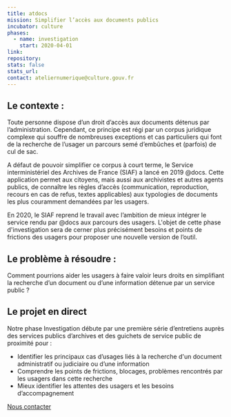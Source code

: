 ```yaml
---
title: atdocs
mission: Simplifier l’accès aux documents publics
incubator: culture
phases:
  - name: investigation
    start: 2020-04-01
link:
repository:
stats: false
stats_url:
contact: ateliernumerique@culture.gouv.fr
---
```


## Le contexte :
Toute personne dispose d’un droit d’accès aux documents détenus par l’administration. Cependant, ce principe est régi par un corpus juridique complexe qui souffre de nombreuses exceptions et cas particuliers qui font de la recherche de l’usager un parcours semé d’embûches et (parfois) de cul de sac. 

A défaut de pouvoir simplifier ce corpus à court terme, le Service interministériel des Archives de France (SIAF) a lancé en 2019 @docs. Cette application permet aux citoyens, mais aussi aux archivistes et autres agents publics, de connaître les règles d’accès (communication, reproduction, recours en cas de refus, textes applicables) aux typologies de documents les plus couramment demandées par les usagers.

En 2020, le SIAF reprend le travail avec l’ambition de mieux intégrer le service rendu par @docs aux parcours des usagers. L'objet de cette phase d'investigation sera de cerner plus précisément besoins et points de frictions des usagers pour proposer une nouvelle version de l’outil.

## Le problème à résoudre : 
Comment pourrions aider les usagers à faire valoir leurs droits en simplifiant la recherche d’un document ou d’une information détenue par un service public ?

## Le projet en direct
Notre phase Investigation débute par une première série d’entretiens auprès des services publics d’archives et des guichets de service public de proximité pour :
* Identifier les principaux cas d’usages liés à la recherche d'un document administratif ou judiciaire ou d’une information
* Comprendre les points de frictions, blocages, problèmes rencontrés par les usagers dans cette recherche
* Mieux identifier les attentes des usagers et les besoins d’accompagnement

[Nous contacter](mailto:ateliernumerique@culture.gouv.fr)
